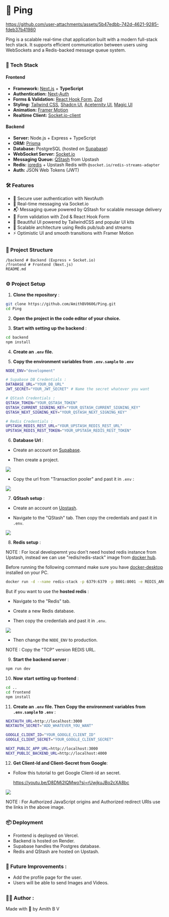 # 🚀 Ping

https://github.com/user-attachments/assets/5b47edbb-742d-4621-9285-fdeb37b41980

Ping is a scalable real-time chat application built with a modern full-stack tech stack. It supports efficient communication between users using WebSockets and a Redis-backed message queue system.

##

### 🧩 Tech Stack

#### Frontend 

- **Framework:** [Next.js](https://nextjs.org/) + **TypeScript**
- **Authentication:** [Next-Auth](https://next-auth.js.org/)
- **Forms & Validation:** [React Hook Form](https://react-hook-form.com/), [Zod](https://zod.dev/)
- **Styling:** [Tailwind CSS](https://tailwindcss.com/), [Shadcn UI](https://ui.shadcn.com/), [Aceternity UI](https://aceternity-ui.vercel.app/), [Magic UI](https://magicui.design/)
- **Animation:** [Framer Motion](https://www.framer.com/motion/)
- **Realtime Client:** [Socket.io-client](https://socket.io/)

#### Backend

- **Server:** Node.js + Express + TypeScript
- **ORM:** [Prisma](https://www.prisma.io/)
- **Database:** PostgreSQL (hosted on [Supabase](https://supabase.com/))
- **WebSocket Server:** [Socket.io](https://socket.io/)
- **Messaging Queue:** [QStash](https://upstash.com/qstash) from Upstash
- **Redis:** [ioredis](https://github.com/luin/ioredis) + Upstash Redis with `@socket.io/redis-streams-adapter`
- **Auth:** JSON Web Tokens (JWT)

##

### 🛠 Features

- 🔐 Secure user authentication with NextAuth
- 💬 Real-time messaging via Socket.io
- 📬 Messaging queue powered by QStash for scalable message delivery
- 🧠 Form validation with Zod & React Hook Form
- 🌈 Beautiful UI powered by TailwindCSS and popular UI kits
- 🧩 Scalable architecture using Redis pub/sub and streams
- ⚡ Optimistic UI and smooth transitions with Framer Motion

##

### 🧪 Project Structure

```
/backend # Backend (Express + Socket.io)
/frontend # Frontend (Next.js)
README.md
```

##

### ⚙️ Project Setup

1. **Clone the repository** :

```bash
git clone https://github.com/AmithBV0606/Ping.git
cd Ping
```

2. **Open the project in the code editor of your choice.**
   
3. **Start with setting up the backend** :

```bash
cd backend
npm install
```

4. **Create an `.env` file.**

5. **Copy the environment variables from `.env.sample` to `.env`**

```bash
NODE_ENV="development"

# Supabase DB Credentials :
DATABASE_URL="YOUR_DB_URL"
JWT_SECRET="YOUR_JWT_SECRET" # Name the secret whatever you want

# QStash Credentials :
QSTASH_TOKEN="YOUR_QSTASH_TOKEN"
QSTASH_CURRENT_SIGNING_KEY="YOUR_QSTASH_CURRENT_SIGNING_KEY"
QSTASH_NEXT_SIGNING_KEY="YOUR_QSTASH_NEXT_SIGNING_KEY"

# Redis Credentials : 
UPSTASH_REDIS_REST_URL="YOUR_UPSTASH_REDIS_REST_URL"
UPSTASH_REDIS_REST_TOKEN="YOUR_UPSTASH_REDIS_REST_TOKEN"
```

6. **Database Url** :

- Create an account on [Supabase](https://supabase.com/). 
  
- Then create a project.
<img src="./public/Supabase-1.png" />

- Copy the url from "Transaction pooler" and past it in `.env` :
<img src="./public/Supabase-2.png" />

7. **QStash setup** :

- Create an account on [Upstash](https://upstash.com/).

- Navigate to the "QStash" tab. Then copy the credentials and past it in `.env`.
<img src="./public/Upstash-1.png" />

8. **Redis setup** :

NOTE : For local developemnt you don't need hosted redis instance from Upstash, instead we can use "redis/redis-stack" image from [docker hub](https://hub.docker.com/r/redis/redis-stack).

Before running the following command make sure you have [docker-desktop](https://www.docker.com/products/docker-desktop/) installed on your PC.

```bash
docker run -d --name redis-stack -p 6379:6379 -p 8001:8001 -e REDIS_ARGS="--requirepass mypassword" redis/redis-stack:latest
```

But if you want to use the **hosted redis** :

- Navigate to the "Redis" tab.
 
- Create a new Redis database.

- Then copy the credentials and past it in `.env`.

<img src="./public/Upstash-2.png" />

- Then change the `NODE_ENV` to production.

NOTE : Copy the "TCP" version REDIS URL.

9. **Start the backend server** :

```bash
npm run dev
```

10. **Now start setting up frontend** :

```bash
cd ..
cd frontend
npm install
```

11. **Create an `.env` file. Then Copy the environment variables from `.env.sample` to `.env`** :

```bash
NEXTAUTH_URL=http://localhost:3000
NEXTAUTH_SECRET="ADD_WHATEVER_YOU_WANT"

GOOGLE_CLIENT_ID="YOUR_GOOGLE_CLIENT_ID"
GOOGLE_CLIENT_SECRET="YOUR_GOOGLE_CLIENT_SECRET"

NEXT_PUBLIC_APP_URL=http://localhost:3000
NEXT_PUBLIC_BACKEND_URL=http://localhost:4000
```

12. **Get Client-Id and Client-Secret from Google**:

- Follow this tutorial to get Google Client-id an secret. 
  
  https://youtu.be/D8DMj2lQMwo?si=rUwjkuJBo2cXA8bc

<img src="./public/Google-1.png" />

NOTE : For Authorized JavaScript origins and Authorized redirect URIs use the links in the above image.

##

### 📦 Deployment

- Frontend is deployed on Vercel.
- Backend is hosted on Render.
- Supabase handles the Postgres database.
- Redis and QStash are hosted on Upstash.

##

### 🧠 Future Improvements :

- Add the profile page for the user.
- Users will be able to send Images and Videos.

##

### 🧑‍💻 Author :
Made with 💚 by Amith B V
